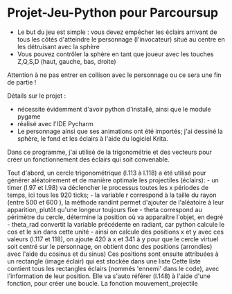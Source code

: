 # Projet-Jeu-Python pour Parcoursup

- Le but du jeu est simple :  vous devez empêcher les éclairs arrivant de tous les côtés d'atteindre le personnage (l'invocateur) situé au centre en les détruisant avec la sphère
- Vous pouvez contrôler la sphère en tant que joueur avec les touches Z,Q,S,D (haut, gauche, bas, droite)

Attention à ne pas entrer en collison avec le personnage ou ce sera une fin de partie !

Détails sur le projet :

- nécessite évidemment d'avoir python d'installé, ainsi que le module pygame
- réalisé avec l'IDE Pycharm
- Le personnage ainsi que ses animations ont été importés; j'ai dessiné la sphère, le fond et les éclairs à l'aide du logiciel Krita.

Dans ce programme, j'ai utilisé de la trigonométrie et des vecteurs pour créer un fonctionnement des éclairs qui soit convenable.

Tout d'abord, un cercle trigonométrique (l.113 à l.118) a été utilisé pour générer aléatoirement et de manière optimale les projectiles (éclairs):
    - un timer (l.97 et l.98) va déclencher le processus toutes les x périodes de temps, ici tous les 920 ticks;
    - la variable r correspond à la taille du rayon (entre 500 et 600 ), la méthode randint permet d'ajouter de l'aléatoire à leur apparition, plutôt qu'une         longeur toujours fixe
    - theta correspond au périmètre du cercle, détermine la position où va apparaître l'objet, en degré
    - theta_rad convertit la variable précédente en radiant, car python calcule le cos et le sin dans cette unité
    - ainsi on calcule des positions x et y avec ces valeurs (l.117 et 118), on ajoute 420 à x et 341 à y pour que le cercle virtuel soit centré sur le             personnage, on obtient donc des positions (arrondies) avec l'aide du cosinus et du sinus)
Ces positions sont  ensuite attribuées à un rectangle (image éclair) qui est stockée dans une liste
Cette liste contient tous les rectangles éclairs (nommés 'ennemi' dans le code), avec l'information de leur position. Elle  va s'auto référer (l.148) à l'aide d'une fonction, pour créer une boucle.
La fonction mouvement_projectile
